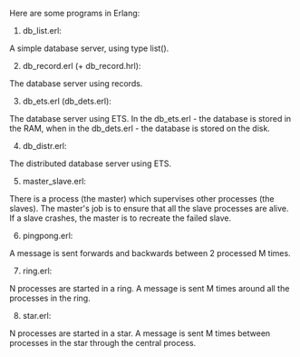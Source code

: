 Here are some programs in Erlang:

1) db_list.erl:

A simple database server, using type list().

2) db_record.erl (+ db_record.hrl):

The database server using records.

3) db_ets.erl (db_dets.erl):

The database server using ETS. In the db_ets.erl - the database is stored in the RAM, when in the db_dets.erl - the database is stored on the disk.

4) db_distr.erl:

The distributed database server using ETS.

5) master_slave.erl:

There is a process (the master) which supervises other processes (the slaves). The master's job is to ensure that all the slave processes are alive. If a slave crashes, the master is to recreate the failed slave. 

6) pingpong.erl:

A message is sent forwards and backwards between 2 processed M times.

7) ring.erl:

N processes are started in a ring. A message is sent M times around all the processes in the ring.

8) star.erl:

N processes are started in a star. A message is sent M times between processes in the star through the central process.
